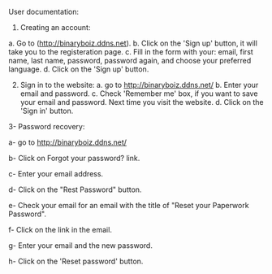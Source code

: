 User documentation:

1. Creating an account:

  a. Go to (http://binaryboiz.ddns.net).
  b. Click on the 'Sign up' button, it will take you to the registeration page.
  c. Fill in the form with your: email, first name, last name, password, password again, and choose your preferred language.
  d. Click on the 'Sign up' button. 
  
2. Sign in to the website:
  a. go to http://binaryboiz.ddns.net/
  b. Enter your email and password.
  c. Check 'Remember me' box, if you want to save your email and password. Next time you visit the website.
  d. Click on the 'Sign in' button.
  
  
3- Password recovery:

  a- go to http://binaryboiz.ddns.net/
  
  b- Click on Forgot your password? link.
  
  c- Enter your email address.
  
  d- Click on the "Rest Password" button.
  
  e- Check your email for an email with the title of "Reset your Paperwork Password".
  
  f- Click on the link in the email.
  
  g- Enter your email and the new password.
  
  h- Click on the 'Reset password' button.
  
  
